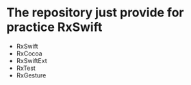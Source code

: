 # The repository just provide for practice RxSwift 

- RxSwift
- RxCocoa
- RxSwiftExt
- RxTest
- RxGesture